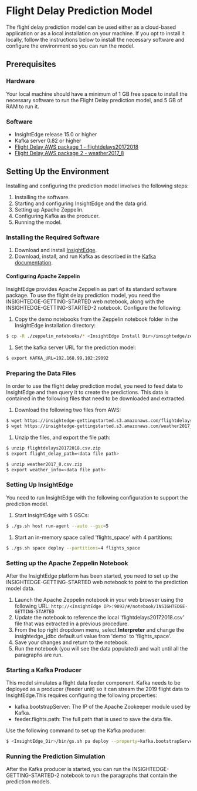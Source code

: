 # Flight Delay Prediction Model

The flight delay prediction model can be used either as a cloud-based application or as a local installation on your machine. If you opt to install it locally, follow the instructions below to install the necessary software and configure the environment so you can run the model.

## Prerequisites

### Hardware

Your local machine should have a minimum of 1 GB free space to install the necessary software to run the Flight Delay prediction model, and 5 GB of RAM to run it.

### Software

* InsightEdge release 15.0 or higher
* Kafka server 0.82 or higher 
* [Flight Delay AWS package 1 - flightdelays20172018](https://insightedge-gettingstarted.s3.amazonaws.com/flightdelays20172018.csv.zip)
* [Flight Delay AWS package 2 - weather2017_8](https://insightedge-gettingstarted.s3.amazonaws.com/weather2017_8.csv.zip)
 
## Setting Up the Environment

Installing and configuring the prediction model involves the following steps:

1. Installing the software.
1. Starting and configuring InsightEdge and the data grid.
1. Setting up Apache Zeppelin.
1. Configuring Kafka as the producer.
1. Running the model.

### Installing the Required Software

1. Download and install [InsightEdge](https://www.gigaspaces.com/downloads/).
1. Download, install, and run Kafka as described in the [Kafka documentation](https://kafka.apache.org/quickstart).

#### Configuring Apache Zeppelin

InsightEdge provides Apache Zeppelin as part of its standard software package. To use the flight delay prediction model, you need the  INSIGHTEDGE-GETTING-STARTED web notebook, along with the INSIGHTEDGE-GETTING-STARTED-2 notebook. Configure the following:

1. Copy the demo notebooks from the Zeppelin notebook folder in the InsightEdge installation directory:
```sh
$ cp -R ./zeppelin_notebooks/* <InsightEdge Install Dir>/insightedge/zeppelin/notebook/
```

1. Set the kafka server URL for the prediction model:
```sh
$ export KAFKA_URL=192.168.99.102:29092
```

### Preparing the Data Files

In order to use the flight delay prediction model, you need to feed data to InsightEdge and then query it to create the predictions. This data is contained in the following files that need to be downloaded and extracted.

1. Download the following two  files from AWS: 
```sh
$ wget https://insightedge-gettingstarted.s3.amazonaws.com/flightdelays20172018.csv.zip
$ wget https://insightedge-gettingstarted.s3.amazonaws.com/weather2017_8.csv.zip
```

1. Unzip the files, and export the file path:
```sh
$ unzip flightdelays20172018.csv.zip
$ export flight_delay_path=<data file path>

$ unzip weather2017_8.csv.zip
$ export weather_info=<data file path>
```

### Setting Up InsightEdge

You need to run InsightEdge with the following configuration to support the prediction model.

1. Start InsightEdge  with 5 GSCs:
```sh
$ ./gs.sh host run-agent --auto --gsc=5
```

1. Start an in-memory space called 'flights_space' with 4 partitions:
```sh
$ ./gs.sh space deploy --partitions=4 flights_space
```

### Setting up the Apache Zeppelin Notebook

After the InsightEdge platform has been started, you need to set up the INSIGHTEDGE-GETTING-STARTED web notebook to point to the prediction model data.

1. Launch the Apache Zeppelin notebook in your web browser using the following URL: `http://<InsightEdge IP>:9092/#/notebook/INSIGHTEDGE-GETTING-STARTED`
1. Update the notebook to reference the local 'flightdelays20172018.csv' file that was extracted in a previous procedure.
1. From the top right dropdown menu, select **Interpreter** and change the insightedge_jdbc default.url value from 'demo' to 'flights_space'.
1. Save your changes and return to the notebook.
1. Run the notebook (you will see the data populated) and wait until all the paragraphs are run.

### Starting a Kafka Producer

This model simulates a flight data feeder component. Kafka needs to be deployed as a producer (feeder unit) so it can stream the 2019 flight data to InsightEdge.This requires configuring the following properties:

* kafka.bootstrapServer: The IP of the Apache Zookeeper module used by Kafka.
* feeder.flights.path: The full path that is used to save the data file. 

Use the following command to set up the Kafka producer:

```sh
$ <InsightEdge_Dir>/bin/gs.sh pu deploy --property=kafka.bootstrapServer=127.0.0.1 --property=feeder.flights.path=/tmp/data.csv feeder ./kafkaFeederPU/target/kafka-pers-feeder.jar
```

### Running the Prediction Simulation

After the Kafka producer is started, you can run the INSIGHTEDGE-GETTING-STARTED-2 notebook to run the paragraphs that contain the prediction models.



